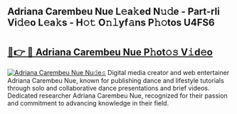 ## Adriana Carembeu Nue L𝚎a𝚔ed N𝚞𝚍e - Part-rli Vi𝚍𝚎o L𝚎a𝚔s - H𝚘𝚝 O𝚗𝚕yf𝚊ns P𝚑𝚘tos U4FS6

# <h2><a href="http://kfelwl.oniu.top/?m=Adriana+Carembeu+Nue">🔗👉 🔴 Adriana Carembeu Nue P𝚑ot𝚘𝚜 V𝚒d𝚎o</a></h2>

[![Adriana Carembeu Nue Nu𝚍e𝚜](https://i.imgur.com/0qMVB7G.gif)](http://kfelwl.oniu.top/?m=Adriana+Carembeu+Nue)
Digital media creator and web entertainer Adriana Carembeu Nue, known for publishing dance and lifestyle tutorials through solo and collaborative dance presentations and brief videos. Dedicated researcher Adriana Carembeu Nue, recognized for their passion and commitment to advancing knowledge in their field.  
